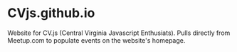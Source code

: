CVjs.github.io
==============

Website for CV.js (Central Virginia Javascript Enthusiats). Pulls directly from Meetup.com to populate events on the website's homepage.
